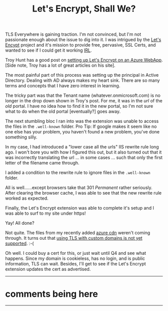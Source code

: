 ﻿---
title: Let's Encrypt, Shall We?
created: 8/4/2016 6:47:12 PM
published: 8/5/2016 6:47:12 AM
tags: blog, notes
---

TLS Everywhere is gaining traction. I'm not convinced, but I'm not passionate enough about the issue to dig into it. I was intrigued by the [Let's Encypt] project and it's mission to provide free, pervasive, SSL Certs, and wanted to see if I could get it working [IRL].

Troy Hunt has a good post on [setting up Let's Encrypt on an Azure WebApp][troy hunt]. [Side note, Troy has a lot of great articles on his site].

The most painful part of this process was setting up the principal in Active Directory. Dealing with AD always makes my heart sink. There are so many terms and concepts that I have zero interest in learning. 

The tricky part was that the Tenant name (whatever.onmicrosoft.com) is no longer in the drop down shown in Troy's post. For me, it was in the *url* of the _old_ portal. I have no idea how to find it in the new portal, so I'm not sure what to do when the old portal [eventually?] goes away.

The next stumbling bloc I ran into was the extension was unable to access the files in the `.well-known` folder. Pro Tip: If google makes it seem like no one else has your problem, you haven't found a new problem, you've done something silly.

In my case, I had introduced a "lower case all the urls" IIS rewrite rule long ago. I won't bore you with how I figured this out, but it also turned out that it was incorrectly translating the url ... in some cases ... such that only the first letter of the filename came through. 

I added a condition to the rewrite rule to ignore files in the `.well-known` folder.

All is well......except browsers take that 301 *Permanent* rather seriously. After clearing the browser cache, I was able to see that the new rewrite rule worked as expected.

Finally, the Let's Encrypt extension was able to complete it's setup and I was able to surf to my site under https!

Yay! All done?

Not quite. The files from my recently added [azure cdn] weren't coming through. It turns out that [using TLS with custom domains is not yet supported][CDN TLS]. :-(

Oh well. I could buy a cert for this, or just wait until Q4 and see what happens. Since my domain is cookieless, has no login, and is public information, TLS can wait. Besides, I'll get to see if the Let's Encrypt extension updates the cert as advertised.

[Let's Encypt]: https://letsencrypt.org/getting-started/
[IRL]: http://www.urbandictionary.com/define.php?term=IRL
[troy hunt]: https://www.troyhunt.com/everything-you-need-to-know-about-loading-a-free-lets-encrypt-certificate-into-an-azure-website/
[azure cdn]: /setting-up-azure-cdn
[CDN TLS]: https://feedback.azure.com/forums/169397-cdn/suggestions/1332683-allow-https-for-custom-cdn-domain-names

---
# comments being here

---